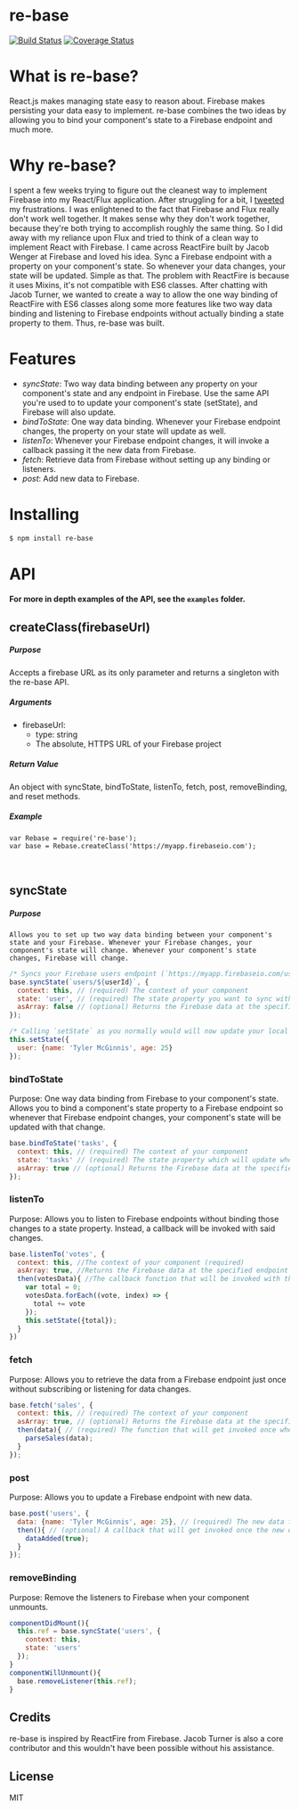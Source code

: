 # re-base
[![Build Status](https://travis-ci.org/tylermcginnis/re-base.svg?branch=master)](https://travis-ci.org/tylermcginnis/re-base)
[![Coverage Status](https://coveralls.io/repos/tylermcginnis/re-base/badge.svg)](https://coveralls.io/r/tylermcginnis/re-base)

# What is re-base?

React.js makes managing state easy to reason about. Firebase makes persisting your data easy to implement. re-base combines the two ideas by allowing you to bind your component's state to a Firebase endpoint and much more.

# Why re-base?

I spent a few weeks trying to figure out the cleanest way to implement Firebase into my React/Flux application. After struggling for a bit, I [tweeted](https://twitter.com/tylermcginnis33/status/605838057825132549) my frustrations. I was enlightened to the fact that Firebase and Flux really don't work well together. It makes sense why they don't work together, because they're both trying to accomplish roughly the same thing. So I did away with my reliance upon Flux and tried to think of a clean way to implement React with Firebase. I came across ReactFire built by Jacob Wenger at Firebase and loved his idea. Sync a Firebase endpoint with a property on your component's state. So whenever your data changes, your state will be updated. Simple as that. The problem with ReactFire is because it uses Mixins, it's not compatible with ES6 classes. After chatting with Jacob Turner, we wanted to create a way to allow the one way binding of ReactFire with ES6 classes along some more features like two way data binding and listening to Firebase endpoints without actually binding a state property to them. Thus, re-base was built.

# Features

- *syncState*: Two way data binding between any property on your component's state and any endpoint in Firebase. Use the same API you're used to to update your component's state (setState), and Firebase will also update.
- *bindToState*: One way data binding. Whenever your Firebase endpoint changes, the property on your state will update as well.
- *listenTo*: Whenever your Firebase endpoint changes, it will invoke a callback passing it the new data from Firebase.
- *fetch*: Retrieve data from Firebase without setting up any binding or listeners.
- *post*: Add new data to Firebase.

# Installing

```bash
$ npm install re-base
```

# API

#### For more in depth examples of the API, see the `examples` folder.

## createClass(firebaseUrl)

##### Purpose
  Accepts a firebase URL as its only parameter and returns a singleton with the re-base API.

##### Arguments
  * firebaseUrl:
      - type: string
      - The absolute, HTTPS URL of your Firebase project

##### Return Value
  An object with syncState, bindToState, listenTo, fetch, post, removeBinding, and reset methods.

##### Example
    var Rebase = require('re-base');
    var base = Rebase.createClass('https://myapp.firebaseio.com');

<br />

## syncState

##### Purpose
    Allows you to set up two way data binding between your component's state and your Firebase. Whenever your Firebase changes, your component's state will change. Whenever your component's state changes, Firebase will change.

```js
/* Syncs your Firebase users endpoint (`https://myapp.firebaseio.com/users/someUserId`) with your components `user` property on your state */
base.syncState(`users/${userId}`, {
  context: this, // (required) The context of your component
  state: 'user', // (required) The state property you want to sync with Firebase
  asArray: false // (optional) Returns the Firebase data at the specified endpoint as an Array instead of an Object
});
```

```js
/* Calling `setState` as you normally would will now update your local state and the `users/${userId}` Firebase endpoint */
this.setState({
  user: {name: 'Tyler McGinnis', age: 25}
});
```

### bindToState

Purpose: One way data binding from Firebase to your component's state. Allows you to bind a component's state property to a Firebase endpoint so whenever that Firebase endpoint changes, your component's state will be updated with that change.

```js
base.bindToState('tasks', {
  context: this, // (required) The context of your component
  state: 'tasks' // (required) The state property which will update when the 'tasks' endpoint in Firebase changes
  asArray: true // (optional) Returns the Firebase data at the specified endpoint as an Array instead of an Object
});
```

### listenTo

Purpose: Allows you to listen to Firebase endpoints without binding those changes to a state property. Instead, a callback will be invoked with said changes.

```js
base.listenTo('votes', {
  context: this, //The context of your component (required)
  asArray: true, //Returns the Firebase data at the specified endpoint as an Array instead of an Object (optional)
  then(votesData){ //The callback function that will be invoked with the data from the specified endpoint when the endpoint changes (required)
    var total = 0;
    votesData.forEach((vote, index) => {
      total += vote
    });
    this.setState({total});
  }
})
```

### fetch

Purpose: Allows you to retrieve the data from a Firebase endpoint just once without subscribing or listening for data changes.

```js
base.fetch('sales', {
  context: this, // (required) The context of your component
  asArray: true, // (optional) Returns the Firebase data at the specified endpoint as an Array instead of an Object
  then(data){ // (required) The function that will get invoked once when the data is received from Firebase
    parseSales(data);
  }
});
```

### post

Purpose: Allows you to update a Firebase endpoint with new data.

```js
base.post('users', {
  data: {name: 'Tyler McGinnis', age: 25}, // (required) The new data for Firebase
  then(){ // (optional) A callback that will get invoked once the new data has been added to Firebase
    dataAdded(true);
  }
});
```

### removeBinding

Purpose: Remove the listeners to Firebase when your component unmounts.

```js
componentDidMount(){
  this.ref = base.syncState('users', {
    context: this,
    state: 'users'
  });
}
componentWillUnmount(){
  base.removeListener(this.ref);
}
```


## Credits

re-base is inspired by ReactFire from Firebase. Jacob Turner is also a core contributor and this wouldn't have been possible without his assistance.

## License

MIT
